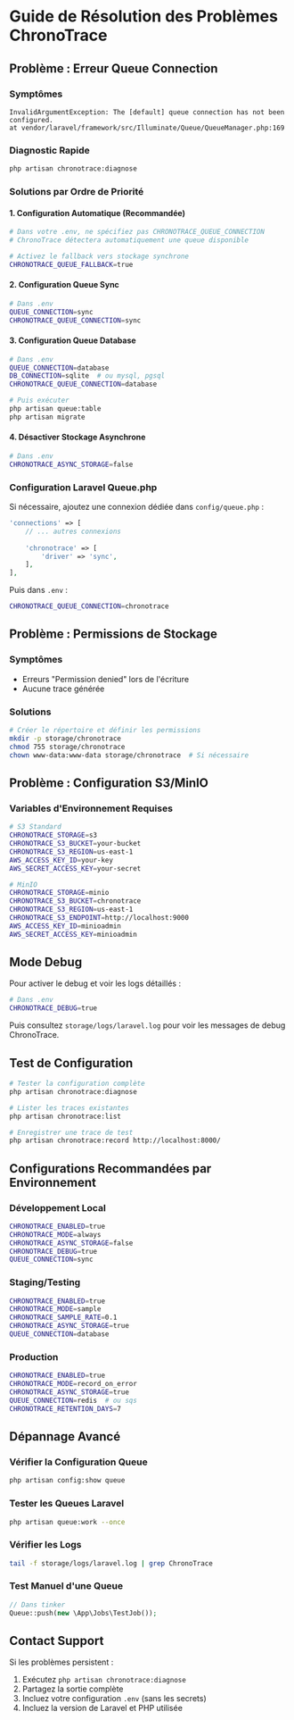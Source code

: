 # Guide de Résolution des Problèmes ChronoTrace

## Problème : Erreur Queue Connection

### Symptômes
```
InvalidArgumentException: The [default] queue connection has not been configured.
at vendor/laravel/framework/src/Illuminate/Queue/QueueManager.php:169
```

### Diagnostic Rapide
```bash
php artisan chronotrace:diagnose
```

### Solutions par Ordre de Priorité

#### 1. Configuration Automatique (Recommandée)
```bash
# Dans votre .env, ne spécifiez pas CHRONOTRACE_QUEUE_CONNECTION
# ChronoTrace détectera automatiquement une queue disponible

# Activez le fallback vers stockage synchrone
CHRONOTRACE_QUEUE_FALLBACK=true
```

#### 2. Configuration Queue Sync
```bash
# Dans .env
QUEUE_CONNECTION=sync
CHRONOTRACE_QUEUE_CONNECTION=sync
```

#### 3. Configuration Queue Database
```bash
# Dans .env
QUEUE_CONNECTION=database
DB_CONNECTION=sqlite  # ou mysql, pgsql
CHRONOTRACE_QUEUE_CONNECTION=database

# Puis exécuter
php artisan queue:table
php artisan migrate
```

#### 4. Désactiver Stockage Asynchrone
```bash
# Dans .env
CHRONOTRACE_ASYNC_STORAGE=false
```

### Configuration Laravel Queue.php

Si nécessaire, ajoutez une connexion dédiée dans `config/queue.php` :

```php
'connections' => [
    // ... autres connexions
    
    'chronotrace' => [
        'driver' => 'sync',
    ],
],
```

Puis dans `.env` :
```bash
CHRONOTRACE_QUEUE_CONNECTION=chronotrace
```

## Problème : Permissions de Stockage

### Symptômes
- Erreurs "Permission denied" lors de l'écriture
- Aucune trace générée

### Solutions
```bash
# Créer le répertoire et définir les permissions
mkdir -p storage/chronotrace
chmod 755 storage/chronotrace
chown www-data:www-data storage/chronotrace  # Si nécessaire
```

## Problème : Configuration S3/MinIO

### Variables d'Environnement Requises
```bash
# S3 Standard
CHRONOTRACE_STORAGE=s3
CHRONOTRACE_S3_BUCKET=your-bucket
CHRONOTRACE_S3_REGION=us-east-1
AWS_ACCESS_KEY_ID=your-key
AWS_SECRET_ACCESS_KEY=your-secret

# MinIO
CHRONOTRACE_STORAGE=minio
CHRONOTRACE_S3_BUCKET=chronotrace
CHRONOTRACE_S3_REGION=us-east-1
CHRONOTRACE_S3_ENDPOINT=http://localhost:9000
AWS_ACCESS_KEY_ID=minioadmin
AWS_SECRET_ACCESS_KEY=minioadmin
```

## Mode Debug

Pour activer le debug et voir les logs détaillés :

```bash
# Dans .env
CHRONOTRACE_DEBUG=true
```

Puis consultez `storage/logs/laravel.log` pour voir les messages de debug ChronoTrace.

## Test de Configuration

```bash
# Tester la configuration complète
php artisan chronotrace:diagnose

# Lister les traces existantes
php artisan chronotrace:list

# Enregistrer une trace de test
php artisan chronotrace:record http://localhost:8000/
```

## Configurations Recommandées par Environnement

### Développement Local
```bash
CHRONOTRACE_ENABLED=true
CHRONOTRACE_MODE=always
CHRONOTRACE_ASYNC_STORAGE=false
CHRONOTRACE_DEBUG=true
QUEUE_CONNECTION=sync
```

### Staging/Testing
```bash
CHRONOTRACE_ENABLED=true
CHRONOTRACE_MODE=sample
CHRONOTRACE_SAMPLE_RATE=0.1
CHRONOTRACE_ASYNC_STORAGE=true
QUEUE_CONNECTION=database
```

### Production
```bash
CHRONOTRACE_ENABLED=true
CHRONOTRACE_MODE=record_on_error
CHRONOTRACE_ASYNC_STORAGE=true
QUEUE_CONNECTION=redis  # ou sqs
CHRONOTRACE_RETENTION_DAYS=7
```

## Dépannage Avancé

### Vérifier la Configuration Queue
```bash
php artisan config:show queue
```

### Tester les Queues Laravel
```bash
php artisan queue:work --once
```

### Vérifier les Logs
```bash
tail -f storage/logs/laravel.log | grep ChronoTrace
```

### Test Manuel d'une Queue
```php
// Dans tinker
Queue::push(new \App\Jobs\TestJob());
```

## Contact Support

Si les problèmes persistent :
1. Exécutez `php artisan chronotrace:diagnose`
2. Partagez la sortie complète
3. Incluez votre configuration `.env` (sans les secrets)
4. Incluez la version de Laravel et PHP utilisée
